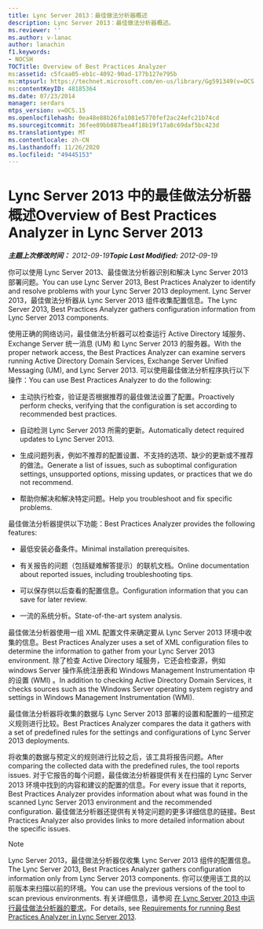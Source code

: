 ```yaml
---
title: Lync Server 2013：最佳做法分析器概述
description: Lync Server 2013：最佳做法分析器概述。
ms.reviewer: ''
ms.author: v-lanac
author: lanachin
f1.keywords:
- NOCSH
TOCTitle: Overview of Best Practices Analyzer
ms:assetid: c5fcaa05-eb1c-4092-90ad-177b127e795b
ms:mtpsurl: https://technet.microsoft.com/en-us/library/Gg591349(v=OCS.15)
ms:contentKeyID: 48185364
ms.date: 07/23/2014
manager: serdars
mtps_version: v=OCS.15
ms.openlocfilehash: 0ea48e88b26fa1081e5770fef2ac24efc21b74cd
ms.sourcegitcommit: 36fee89bb887bea4f18b19f17a8c69daf5bc423d
ms.translationtype: MT
ms.contentlocale: zh-CN
ms.lasthandoff: 11/26/2020
ms.locfileid: "49445153"
---
```

# <a name="overview-of-best-practices-analyzer-in-lync-server-2013"></a><span data-ttu-id="77650-103">Lync Server 2013 中的最佳做法分析器概述</span><span class="sxs-lookup"><span data-stu-id="77650-103">Overview of Best Practices Analyzer in Lync Server 2013</span></span>

<div data-xmlns="http://www.w3.org/1999/xhtml">

<div class="topic" data-xmlns="http://www.w3.org/1999/xhtml" data-msxsl="urn:schemas-microsoft-com:xslt" data-cs="https://msdn.microsoft.com/">

<div data-asp="https://msdn2.microsoft.com/asp">



</div>

<div id="mainSection">

<div id="mainBody"><span data-ttu-id="77650-104">

<span> </span></span><span class="sxs-lookup"><span data-stu-id="77650-104">

<span> </span></span></span>

<span data-ttu-id="77650-105">_**主题上次修改时间：** 2012-09-19_</span><span class="sxs-lookup"><span data-stu-id="77650-105">_**Topic Last Modified:** 2012-09-19_</span></span>

<span data-ttu-id="77650-106">你可以使用 Lync Server 2013、最佳做法分析器识别和解决 Lync Server 2013 部署问题。</span><span class="sxs-lookup"><span data-stu-id="77650-106">You can use Lync Server 2013, Best Practices Analyzer to identify and resolve problems with your Lync Server 2013 deployment.</span></span> <span data-ttu-id="77650-107">Lync Server 2013，最佳做法分析器从 Lync Server 2013 组件收集配置信息。</span><span class="sxs-lookup"><span data-stu-id="77650-107">The Lync Server 2013, Best Practices Analyzer gathers configuration information from Lync Server 2013 components.</span></span>

<span data-ttu-id="77650-108">使用正确的网络访问，最佳做法分析器可以检查运行 Active Directory 域服务、Exchange Server 统一消息 (UM) 和 Lync Server 2013 的服务器。</span><span class="sxs-lookup"><span data-stu-id="77650-108">With the proper network access, the Best Practices Analyzer can examine servers running Active Directory Domain Services, Exchange Server Unified Messaging (UM), and Lync Server 2013.</span></span> <span data-ttu-id="77650-109">可以使用最佳做法分析程序执行以下操作：</span><span class="sxs-lookup"><span data-stu-id="77650-109">You can use Best Practices Analyzer to do the following:</span></span>

  - <span data-ttu-id="77650-110">主动执行检查，验证是否根据推荐的最佳做法设置了配置。</span><span class="sxs-lookup"><span data-stu-id="77650-110">Proactively perform checks, verifying that the configuration is set according to recommended best practices.</span></span>

  - <span data-ttu-id="77650-111">自动检测 Lync Server 2013 所需的更新。</span><span class="sxs-lookup"><span data-stu-id="77650-111">Automatically detect required updates to Lync Server 2013.</span></span>

  - <span data-ttu-id="77650-112">生成问题列表，例如不推荐的配置设置、不支持的选项、缺少的更新或不推荐的做法。</span><span class="sxs-lookup"><span data-stu-id="77650-112">Generate a list of issues, such as suboptimal configuration settings, unsupported options, missing updates, or practices that we do not recommend.</span></span>

  - <span data-ttu-id="77650-113">帮助你解决和解决特定问题。</span><span class="sxs-lookup"><span data-stu-id="77650-113">Help you troubleshoot and fix specific problems.</span></span>

<span data-ttu-id="77650-114">最佳做法分析器提供以下功能：</span><span class="sxs-lookup"><span data-stu-id="77650-114">Best Practices Analyzer provides the following features:</span></span>

  - <span data-ttu-id="77650-115">最低安装必备条件。</span><span class="sxs-lookup"><span data-stu-id="77650-115">Minimal installation prerequisites.</span></span>

  - <span data-ttu-id="77650-116">有关报告的问题（包括疑难解答提示）的联机文档。</span><span class="sxs-lookup"><span data-stu-id="77650-116">Online documentation about reported issues, including troubleshooting tips.</span></span>

  - <span data-ttu-id="77650-117">可以保存供以后查看的配置信息。</span><span class="sxs-lookup"><span data-stu-id="77650-117">Configuration information that you can save for later review.</span></span>

  - <span data-ttu-id="77650-118">一流的系统分析。</span><span class="sxs-lookup"><span data-stu-id="77650-118">State-of-the-art system analysis.</span></span>

<span data-ttu-id="77650-119">最佳做法分析器使用一组 XML 配置文件来确定要从 Lync Server 2013 环境中收集的信息。</span><span class="sxs-lookup"><span data-stu-id="77650-119">Best Practices Analyzer uses a set of XML configuration files to determine the information to gather from your Lync Server 2013 environment.</span></span> <span data-ttu-id="77650-120">除了检查 Active Directory 域服务，它还会检查源，例如 windows Server 操作系统注册表和 Windows Management Instrumentation 中的设置 (WMI) 。</span><span class="sxs-lookup"><span data-stu-id="77650-120">In addition to checking Active Directory Domain Services, it checks sources such as the Windows Server operating system registry and settings in Windows Management Instrumentation (WMI).</span></span>

<span data-ttu-id="77650-121">最佳做法分析器将收集的数据与 Lync Server 2013 部署的设置和配置的一组预定义规则进行比较。</span><span class="sxs-lookup"><span data-stu-id="77650-121">Best Practices Analyzer compares the data it gathers with a set of predefined rules for the settings and configurations of Lync Server 2013 deployments.</span></span>

<span data-ttu-id="77650-122">将收集的数据与预定义的规则进行比较之后，该工具将报告问题。</span><span class="sxs-lookup"><span data-stu-id="77650-122">After comparing the collected data with the predefined rules, the tool reports issues.</span></span> <span data-ttu-id="77650-123">对于它报告的每个问题，最佳做法分析器提供有关在扫描的 Lync Server 2013 环境中找到的内容和建议的配置的信息。</span><span class="sxs-lookup"><span data-stu-id="77650-123">For every issue that it reports, Best Practices Analyzer provides information about what was found in the scanned Lync Server 2013 environment and the recommended configuration.</span></span> <span data-ttu-id="77650-124">最佳做法分析器还提供有关特定问题的更多详细信息的链接。</span><span class="sxs-lookup"><span data-stu-id="77650-124">Best Practices Analyzer also provides links to more detailed information about the specific issues.</span></span>

<div>


> [!NOTE]  
> <span data-ttu-id="77650-125">Lync Server 2013，最佳做法分析器仅收集 Lync Server 2013 组件的配置信息。</span><span class="sxs-lookup"><span data-stu-id="77650-125">The Lync Server 2013, Best Practices Analyzer gathers configuration information only from Lync Server 2013 components.</span></span> <span data-ttu-id="77650-126">你可以使用该工具的以前版本来扫描以前的环境。</span><span class="sxs-lookup"><span data-stu-id="77650-126">You can use the previous versions of the tool to scan previous environments.</span></span> <span data-ttu-id="77650-127">有关详细信息，请参阅 <A href="lync-server-2013-requirements-for-running-best-practices-analyzer.md">在 Lync Server 2013 中运行最佳做法分析器的要求</A>。</span><span class="sxs-lookup"><span data-stu-id="77650-127">For details, see <A href="lync-server-2013-requirements-for-running-best-practices-analyzer.md">Requirements for running Best Practices Analyzer in Lync Server 2013</A>.</span></span>



<span data-ttu-id="77650-128"></div>

</div>

<span> </span>

</div>

</div>

</span><span class="sxs-lookup"><span data-stu-id="77650-128"></div>

</div>

<span> </span>

</div>

</div>

</span></span></div>

